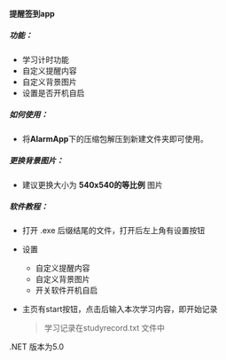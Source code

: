 #### 提醒签到app

##### 功能：

- 学习计时功能
- 自定义提醒内容
- 自定义背景图片
- 设置是否开机自启



##### 如何使用：

- 将**AlarmApp**下的压缩包解压到新建文件夹即可使用。



##### 更换背景图片：

- 建议更换大小为  **540x540的等比例** 图片



##### 软件教程：

- 打开 .exe 后缀结尾的文件，打开后左上角有设置按钮

- 设置

  - 自定义提醒内容
  - 自定义背景图片
  - 开关软件开机自启

- 主页有start按钮，点击后输入本次学习内容，即开始记录

  > 学习记录在studyrecord.txt 文件中



.NET 版本为5.0
